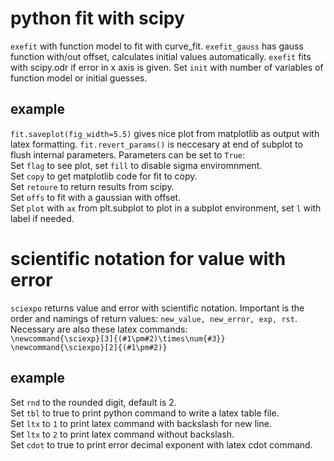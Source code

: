 # python fit with scipy
`exefit` with function model to fit with curve_fit.
`exefit_gauss` has gauss function with/out offset, calculates initial values automatically.
`exefit` fits with scipy.odr if error in x axis is given. Set `init` with number of variables of function model or initial guesses.  
## example
`fit.saveplot(fig_width=5.5)` gives nice plot from matplotlib as output with latex formatting.
`fit.revert_params()` is neccesary at end of subplot to flush internal parameters.
Parameters can be set to `True`:  
Set `flag` to see plot, set `fill` to disable sigma enviromnment.  
Set `copy` to get matplotlib code for fit to copy.  
Set `retoure` to return results from scipy.  
Set `offs` to fit with a gaussian with offset.  
Set `plot` with `ax` from plt.subplot to plot in a subplot environment, set `l` with label if needed.
# scientific notation for value with error
`sciexpo` returns value and error with scientific notation. Important is the order and namings of return values: `new_value, new_error, exp, rst`.  
Necessary are also these latex commands:  
`\newcommand{\sciexp}[3]{(#1\pm#2)\times\num{#3}}`  
`\newcommand{\sciexpo}[2]{(#1\pm#2)}`
## example
Set `rnd` to the rounded digit, default is 2.  
Set `tbl` to true to print python command to write a latex table file.  
Set `ltx` to `1` to print latex command with backslash for new line.  
Set `ltx` to `2` to print latex command without backslash.  
Set `cdot` to true to print error decimal exponent with latex cdot command.
